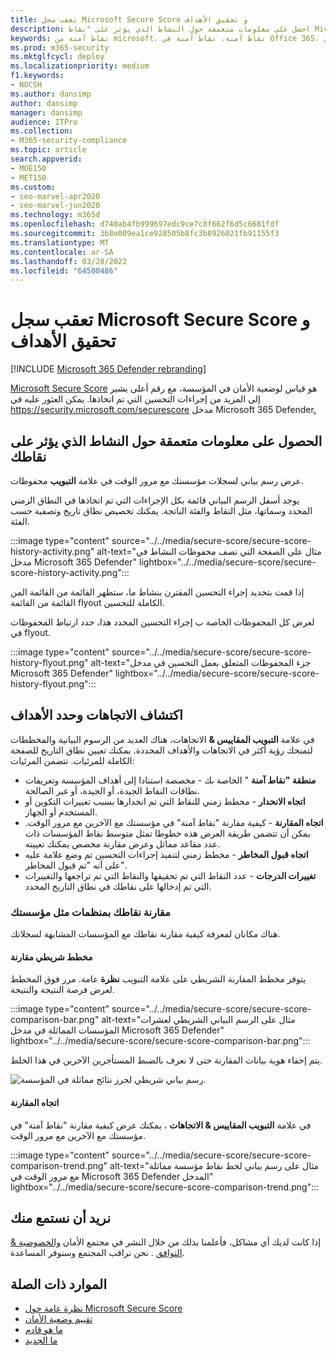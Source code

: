 ```yaml
---
title: تعقب سجل Microsoft Secure Score و تحقيق الأهداف
description: احصل على معلومات متعمقة حول النشاط الذي يؤثر على "نقاط Microsoft الآمنة". اكتشف الاتجاهات وحدد الأهداف.
keywords: نقاط آمنة من microsoft، نقاط آمنة، نقاط آمنة في Office 365، نقاط أمان microsoft، Microsoft 365 Defender مدخل، إجراءات التحسين
ms.prod: m365-security
ms.mktglfcycl: deploy
ms.localizationpriority: medium
f1.keywords:
- NOCSH
ms.author: dansimp
author: dansimp
manager: dansimp
audience: ITPro
ms.collection:
- M365-security-compliance
ms.topic: article
search.appverid:
- MOE150
- MET150
ms.custom:
- seo-marvel-apr2020
- seo-marvel-jun2020
ms.technology: m365d
ms.openlocfilehash: d740ab4fb999697edc9ce7c8f662f6d5c6681fdf
ms.sourcegitcommit: 3b8e009ea1ce928505b8fc3b8926021fb91155f3
ms.translationtype: MT
ms.contentlocale: ar-SA
ms.lasthandoff: 03/28/2022
ms.locfileid: "64500486"
---
```

# <a name="track-your-microsoft-secure-score-history-and-meet-goals"></a>تعقب سجل Microsoft Secure Score و تحقيق الأهداف

[!INCLUDE [Microsoft 365 Defender rebranding](../includes/microsoft-defender.md)]

[Microsoft Secure Score](microsoft-secure-score.md) هو قياس لوضعية الأمان في المؤسسة، مع رقم أعلى يشير إلى المزيد من إجراءات التحسين التي تم اتخاذها. يمكن العثور عليه في https://security.microsoft.com/securescore مدخل Microsoft 365 Defender[.](microsoft-365-defender.md#the-microsoft-365-defender-portal)

## <a name="gain-insights-into-activity-that-has-affected-your-score"></a>الحصول على معلومات متعمقة حول النشاط الذي يؤثر على نقاطك

عرض رسم بياني لسجلات مؤسستك مع مرور الوقت في علامة **التبويب** محفوظات.

يوجد أسفل الرسم البياني قائمة بكل الإجراءات التي تم اتخاذها في النطاق الزمني المحدد وسماتها، مثل النقاط والفئة الناتجة. يمكنك تخصيص نطاق تاريخ وتصفية حسب الفئة.

:::image type="content" source="../../media/secure-score/secure-score-history-activity.png" alt-text="مثال على الصفحة التي تصف محفوظات النشاط في مدخل Microsoft 365 Defender" lightbox="../../media/secure-score/secure-score-history-activity.png":::

إذا قمت بتحديد إجراء التحسين المقترن بنشاط ما، ستظهر القائمة من القائمة المن القائمة من القائمة flyout الكاملة للتحسين.

لعرض كل المحفوظات الخاصة ب إجراء التحسين المحدد هذا، حدد ارتباط المحفوظات في flyout.

:::image type="content" source="../../media/secure-score/secure-score-history-flyout.png" alt-text="جزء المحفوظات المتعلق بعمل التحسين في مدخل Microsoft 365 Defender" lightbox="../../media/secure-score/secure-score-history-flyout.png":::

## <a name="discover-trends-and-set-goals"></a>اكتشاف الاتجاهات وحدد الأهداف

في علامة **التبويب المقاييس &** الاتجاهات، هناك العديد من الرسوم البيانية والمخططات لتمنحك رؤية أكثر في الاتجاهات والأهداف المحددة. يمكنك تعيين نطاق التاريخ للصفحة الكاملة للمرئيات. تتضمن المرئيات:

* **منطقة "نقاط آمنة** " الخاصة بك - مخصصة استنادا إلى أهداف المؤسسة وتعريفات نطاقات النقاط الجيدة، أو الجيدة، أو غير الصالحة.
* **اتجاه الانحدار** - مخطط زمني للنقاط التي تم انحدارها بسبب تغييرات التكوين أو المستخدم أو الجهاز.  
* **اتجاه المقارنة** - كيفية مقارنة "نقاط آمنة" في مؤسستك مع الآخرين مع مرور الوقت. يمكن أن تتضمن طريقة العرض هذه خطوطا تمثل متوسط نقاط المؤسسات ذات عدد مقاعد مماثل وعرض مقارنة مخصص يمكنك تعيينه.
* **اتجاه قبول المخاطر** - مخطط زمني لتنفيذ إجراءات التحسين تم وضع علامة عليه على أنه "تم قبول المخاطر".
* **تغييرات الدرجات** - عدد النقاط التي تم تحقيقها والنقاط التي تم تراجعها والتغييرات التي تم إدخالها على نقاطك في نطاق التاريخ المحدد.

### <a name="compare-your-score-to-organizations-like-yours"></a>مقارنة نقاطك بمنظمات مثل مؤسستك

هناك مكانان لمعرفة كيفية مقارنة نقاطك مع المؤسسات المشابهة لسجلاتك.

#### <a name="comparison-bar-chart"></a>مخطط شريطي مقارنة

يتوفر مخطط المقارنة الشريطي على علامة التبويب **نظرة** عامة. مرر فوق المخطط لعرض فرصة النتيجة والنتيجة. 

:::image type="content" source="../../media/secure-score/secure-score-comparison-bar.png" alt-text="مثال على الرسم البياني الشريطي لعشرات المؤسسات المماثلة في مدخل Microsoft 365 Defender" lightbox="../../media/secure-score/secure-score-comparison-bar.png":::

يتم إخفاء هوية بيانات المقارنة حتى لا نعرف بالضبط المستأجرين الآخرين في هذا الخلط.

![رسم بياني شريطي لحرز نتائج مماثلة في المؤسسة.](../../media/secure-score/secure-score-comparison-screenshot.png)

#### <a name="comparison-trend"></a>اتجاه المقارنة

في علامة **التبويب المقاييس & الاتجاهات** ، يمكنك عرض كيفية مقارنة "نقاط آمنة" في مؤسستك مع الآخرين مع مرور الوقت.

:::image type="content" source="../../media/secure-score/secure-score-comparison-trend.png" alt-text="مثال على رسم بياني لخط نقاط مؤسسة مماثلة مع مرور الوقت في Microsoft 365 Defender المدخل" lightbox="../../media/secure-score/secure-score-comparison-trend.png":::

## <a name="we-want-to-hear-from-you"></a>نريد أن نستمع منك

إذا كانت لديك أي مشاكل، فأعلمنا بذلك من خلال النشر في مجتمع الأمان [والخصوصية & التوافق](https://techcommunity.microsoft.com/t5/Security-Privacy-Compliance/bd-p/security_privacy) . نحن نراقب المجتمع وسنوفر المساعدة.

## <a name="related-resources"></a>الموارد ذات الصلة

- [نظرة عامة حول Microsoft Secure Score](microsoft-secure-score.md)
- [تقييم وضعية الأمان](microsoft-secure-score-improvement-actions.md)
- [ما هو قادم](microsoft-secure-score-whats-coming.md)
- [ما الجديد](microsoft-secure-score-whats-new.md)
